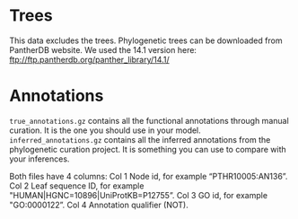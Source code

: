 # Trees

This data excludes the trees. Phylogenetic trees can be downloaded from PantherDB
website. We used the 14.1 version here: ftp://ftp.pantherdb.org/panther_library/14.1/

# Annotations

`true_annotations.gz` contains all the functional annotations through manual curation. It is the one you should use in your model.
`inferred_annotations.gz` contains all the inferred annotations from the phylogenetic curation project. It is something you can use to compare with your inferences.

Both files have 4 columns:
Col 1  Node id, for example “PTHR10005:AN136”. 
Col 2  Leaf sequence ID, for example "HUMAN|HGNC=10896|UniProtKB=P12755”.
Col 3  GO id, for example "GO:0000122”. 
Col 4  Annotation qualifier (NOT). 

